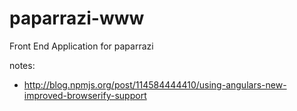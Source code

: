 # paparrazi-www
Front End Application for paparrazi

notes:

- http://blog.npmjs.org/post/114584444410/using-angulars-new-improved-browserify-support
